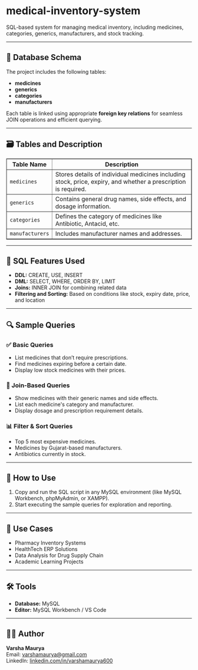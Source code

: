 <h1>medical-inventory-system</h1>
<p>SQL-based system for managing medical inventory, including medicines, categories, generics, manufacturers, and stock tracking.</p>
<hr />

<h2>📁 Database Schema</h2>
<p>The project includes the following tables:</p>
<ul>
  <li><strong>medicines</strong></li>
  <li><strong>generics</strong></li>
  <li><strong>categories</strong></li>
  <li><strong>manufacturers</strong></li>
</ul>
<p>Each table is linked using appropriate <strong>foreign key relations</strong> for seamless JOIN operations and efficient querying.</p>

<hr />

<h2>🗃️ Tables and Description</h2>
<table border="1">
  <thead>
    <tr>
      <th>Table Name</th>
      <th>Description</th>
    </tr>
  </thead>
  <tbody>
    <tr>
      <td><code>medicines</code></td>
      <td>Stores details of individual medicines including stock, price, expiry, and whether a prescription is required.</td>
    </tr>
    <tr>
      <td><code>generics</code></td>
      <td>Contains general drug names, side effects, and dosage information.</td>
    </tr>
    <tr>
      <td><code>categories</code></td>
      <td>Defines the category of medicines like Antibiotic, Antacid, etc.</td>
    </tr>
    <tr>
      <td><code>manufacturers</code></td>
      <td>Includes manufacturer names and addresses.</td>
    </tr>
  </tbody>
</table>

<hr />

<h2>💾 SQL Features Used</h2>
<ul>
  <li><strong>DDL:</strong> CREATE, USE, INSERT</li>
  <li><strong>DML:</strong> SELECT, WHERE, ORDER BY, LIMIT</li>
  <li><strong>Joins:</strong> INNER JOIN for combining related data</li>
  <li><strong>Filtering and Sorting:</strong> Based on conditions like stock, expiry date, price, and location</li>
</ul>

<hr />

<h2>🔍 Sample Queries</h2>

<h3>✅ Basic Queries</h3>
<ul>
  <li>List medicines that don’t require prescriptions.</li>
  <li>Find medicines expiring before a certain date.</li>
  <li>Display low stock medicines with their prices.</li>
</ul>

<h3>🔗 Join-Based Queries</h3>
<ul>
  <li>Show medicines with their generic names and side effects.</li>
  <li>List each medicine's category and manufacturer.</li>
  <li>Display dosage and prescription requirement details.</li>
</ul>

<h3>📊 Filter & Sort Queries</h3>
<ul>
  <li>Top 5 most expensive medicines.</li>
  <li>Medicines by Gujarat-based manufacturers.</li>
  <li>Antibiotics currently in stock.</li>
</ul>

<hr />

<h2>🧪 How to Use</h2>
<ol>
  <li>Copy and run the SQL script in any MySQL environment (like MySQL Workbench, phpMyAdmin, or XAMPP).</li>
  <li>Start executing the sample queries for exploration and reporting.</li>
</ol>

<hr />

<h2>📌 Use Cases</h2>
<ul>
  <li>Pharmacy Inventory Systems</li>
  <li>HealthTech ERP Solutions</li>
  <li>Data Analysis for Drug Supply Chain</li>
  <li>Academic Learning Projects</li>
</ul>

<hr />

<h2>🛠️ Tools</h2>
<ul>
  <li><strong>Database:</strong> MySQL</li>
  <li><strong>Editor:</strong> MySQL Workbench / VS Code</li>
</ul>

<hr />

<h2>👩‍💻 Author</h2>
<p><strong>Varsha Maurya</strong><br>
Email: <a href="mailto:varshamaurya@gmail.com">varshamaurya@gmail.com</a><br>
LinkedIn: <a href="https://www.linkedin.com/in/varshamaurya600" target="_blank">linkedin.com/in/varshamaurya600</a></p>
